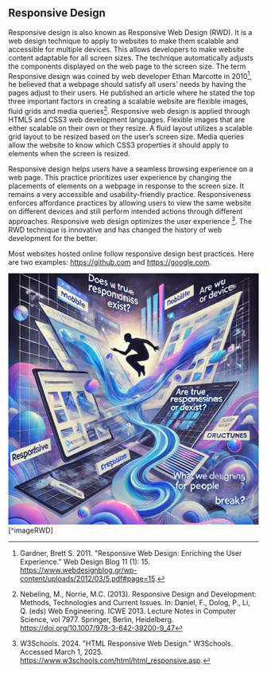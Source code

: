 ## Responsive Design

Responsive design is also known as Responsive Web Design (RWD). It is a web design technique to apply to websites to make them scalable and accessible for multiple devices. This allows developers to make website content adaptable for all screen sizes. 
The technique automatically adjusts the components displayed on the web page to the screen size. The term Responsive design was coined by web developer Ethan Marcotte in 2010[^GardnerRWD], he believed that a webpage should satisfy all users’ needs by having the pages adjust to their users. He published an article where he stated the top three important factors in creating a scalable website are flexible images, fluid grids and media queries[^NebelingRWD]. Responsive web design is applied through HTML5 and CSS3 web development languages. Flexible images that are either scalable on their own or they resize. A fluid layout utilizes a scalable grid layout to be resized based on the user’s screen size. Media queries allow the website to know which CSS3 properties it should apply to elements when the screen is resized. 


Responsive design helps users have a seamless browsing experience on a web page. This practice prioritizes user experience by changing the placements of elements on a webpage in response to the screen size. It remains a very accessible and usability-friendly practice. Responsiveness enforces affordance practices by allowing users to view the same website on different devices and still perform intended actions through different approaches. Responsive web design optimizes the user experience [^W3SchoolsRWD].
The RWD technique is innovative and has changed the history of web development for the better. 

Most websites hosted online follow responsive design best practices.
Here are two examples: https://github.com and https://google.com.

![Responsive Design](images/responsive-design-bodika.png) [^imageRWD]
[^GardnerRWD]: Gardner, Brett S. 2011. "Responsive Web Design: Enriching the User Experience." Web Design Blog 11 (1): 15. https://www.webdesignblog.gr/wp-content/uploads/2012/03/5.pdf#page=15.
[^NebelingRWD]: Nebeling, M., Norrie, M.C. (2013). Responsive Design and Development: Methods, Technologies and Current Issues. In: Daniel, F., Dolog, P., Li, Q. (eds) Web Engineering. ICWE 2013. Lecture Notes in Computer Science, vol 7977. Springer, Berlin, Heidelberg. https://doi.org/10.1007/978-3-642-39200-9_47
[^W3SchoolsRWD]: W3Schools. 2024. "HTML Responsive Web Design." W3Schools. Accessed March 1, 2025. https://www.w3schools.com/html/html_responsive.asp.
